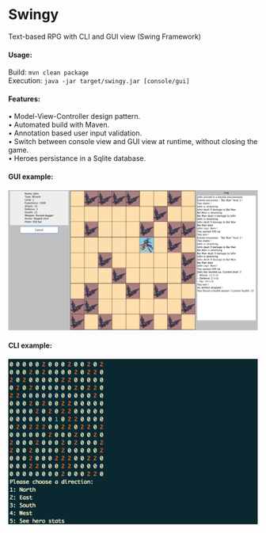 # Swingy
Text-based RPG with CLI and GUI view (Swing Framework)

<h4>Usage:</h4>

Build: ```mvn clean package```<br>
Execution: ```java -jar target/swingy.jar [console/gui]```

<h4>Features:</h4>
• Model-View-Controller design pattern.<br>
• Automated build with Maven.<br>
• Annotation based user input validation.<br>
• Switch between console view and GUI view at runtime, without closing the game.<br>
• Heroes persistance in a Sqlite database.

<h4>GUI example:</h4>

![img](gui_screen.png?raw=true)

<h4>CLI example:</h4>

![img](cli_screen.png?raw=true)
